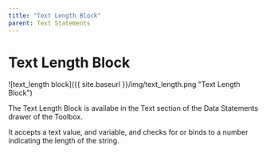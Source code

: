 ```yaml
---
title: "Text Length Block"
parent: Text Statements
---
```

# Text Length Block
![text_length block]({{ site.baseurl }}/img/text_length.png "Text Length Block")

The Text Length Block is availabe in the Text section of the Data Statements drawer of the Toolbox.

It accepts a text value, and variable, and checks for or binds to a number indicating the length of the string.